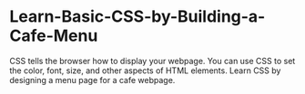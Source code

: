 # Learn-Basic-CSS-by-Building-a-Cafe-Menu
CSS tells the browser how to display your webpage. You can use CSS to set the color, font, size, and other aspects of HTML elements.  Learn CSS by designing a menu page for a cafe webpage.

